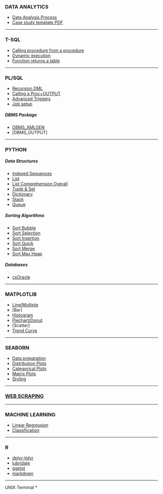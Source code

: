 ### DATA ANALYTICS
* [Data Analysis Process](data_analysis_process.pdf)
* [Case study template PDF](case_study_template.pdf)

---

### T-SQL
* [Calling procedure from a procedure](scripts/procedure_output_call.sql)
* [Dynamic execution](scripts/dynamic_parameters.sql)
* [Function returns a table](old/tsql_func_return_table_template)

---

### PL/SQL
* [Recursion DML](scripts/recursion_dml.sql)
* [Calling a Proc+OUTPUT](scripts/ora_calling_proc.sql)
* [Advanced Triggers](scripts/ora_triggers_advanced.sql)
* [Job setup](scripts/job.sql)

##### DBMS Package
  * [DBMS_XMLGEN](oracle/dbms_xmlgen.sql)
  * [DBMS_OUTPUT]
---

### PYTHON
##### Data Structures
  * [Indexed Sequences](scripts/ds_indexed_sequences.ipynb)
  * [List](scripts/ds_list.ipynb)
  * [List Comprehension Overall](scripts/list_comprehension_overall.ipynb)
  * [Tuple & Set](scripts/ds_tuple_set.ipynb)
  * [Dictionary](scripts/ds_dictionary.ipynb)
  * [Stack](scripts/ds_stack.ipynb)
  * [Queue](scripts/ds_queue.ipynb)
##### Sorting Algorithms
  * [Sort Bubble](python/sort_algo_bubble.py)
  * [Sort Selection](python/sort_algo_selection.py)
  * [Sort Insertion](python/sort_algo_insertion.py)
  * [Sort Quick](python/sort_algo_quick.py)
  * [Sort Merge](python/sort_algo_merge.py)
  * [Sort Max Heap](python/sort_algo_max_heap.py)
##### Databases
  * [cxOracle](python/cx_oracle.py)

---

### MATPLOTLIB
* [Line/Multiple](matplotlib/line_multiple_wide.ipynb)
* [Bar]
* [Histogram](matplotlib/hist.ipynb)
* [Piechart/Donut](matplotlib/pie_chart.ipynb)
* [Scatter]
* [Trend Curve](matplotlib/trend_curve.ipynb)

---

### SEABORN
  * [Data preparation](python/seaborn-1-data-preparation.ipynb)
  * [Distribution Plots](python/seaborn-2-distribution-plot.ipynb)
  * [Categorical Plots](python/seaborn-3-categorical-plot.ipynb)
  * [Matrix Plots](python/seaborn-4-matrix-plot.ipynb)
  * [Styling](python/seaborn-5-style.ipynb)
 
---

### [WEB SCRAPING](selenium/content.md)

---

### MACHINE LEARNING
* [Linear Regression](python/ml_basic_linear_regression.ipynb)
* [Classification](python/ml_basic_classification.ipynb)

---

### R
* [dplyr-tidyr](r/dplyr-tidyr.pdf)
* [lubridate](r/lubridate.pdf)
* [ggplot](r/ggplot.pdf)
* [markdown](r/markdown.pdf)

---

UNIX Terminal
*
